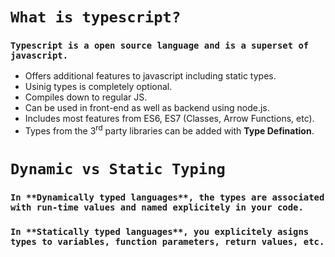 # `What is typescript?`

### `Typescript is a open source language and is a superset of javascript.`

- Offers additional features to javascript including static types.
- Usinig types is completely optional.
- Compiles down to regular JS.
- Can be used in front-end as well as backend using node.js.
- Includes most features from ES6, ES7 (Classes, Arrow Functions, etc).
- Types from the 3<sup>rd</sup> party libraries can be added with **Type Defination**.

# `Dynamic vs Static Typing`

### `In **Dynamically typed languages**, the types are associated with run-time values and named explicitely in your code.`

### `In **Statically typed languages**, you explicitely asigns types to variables, function parameters, return values, etc.`